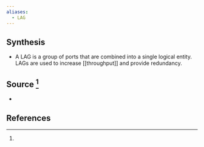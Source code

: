 ```yaml
---
aliases:
  - LAG
---
```

## Synthesis
- A LAG is a group of ports that are combined into a single logical entity. LAGs are used to increase [[throughput]] and provide redundancy.
## Source [^1]
- 
## References

[^1]: